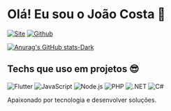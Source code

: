 # Olá! Eu sou o João Costa 🖖

[![Site](https://img.shields.io/badge/website-000000?style=for-the-badge&logo=About.me&logoColor=white)]()
[![Github](https://img.shields.io/badge/GitHub-100000?style=for-the-badge&logo=github&logoColor=white)](https://github.com/devjoaocosta)

[![Anurag's GitHub stats-Dark](https://github-readme-stats.vercel.app/api?username=devjoaocosta&show_icons=true&theme=dark#gh-dark-mode-only)](https://github.com/devjoaocosta/)

## Techs que uso em projetos 😎
<div style="display: inline_block">
  <img align="center" alt="Flutter"src="https://img.shields.io/badge/Flutter-02569B?style=for-the-badge&logo=flutter&logoColor=white)"/>
  <img align="center" alt="JavaScript"src="https://img.shields.io/badge/JavaScript-323330?style=for-the-badge&logo=javascript&logoColor=F7DF1E"/>
  <img align="center" alt="Node.js"src="https://img.shields.io/badge/Node.js-43853D?style=for-the-badge&logo=node.js&logoColor=white"/>
  <img align="center" alt="PHP"src="https://img.shields.io/badge/PHP-777BB4?style=for-the-badge&logo=php&logoColor=white"/>
  <img align="center" alt=".NET"src="https://img.shields.io/badge/.NET-5C2D91?style=for-the-badge&logo=.net&logoColor=white"/>
  <img align="center" alt="C#"src="https://img.shields.io/badge/C%23-239120?style=for-the-badge&logo=c-sharp&logoColor=white"/>
  
</div>

Apaixonado por tecnologia e desenvolver soluções.
